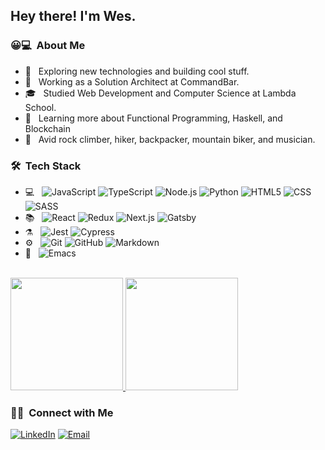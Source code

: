 <h2> Hey there! I'm Wes.</h2>

<h3> 😀💻 &nbsp;About Me </h3>

- 🤔 &nbsp; Exploring new technologies and building cool stuff.
- 💼 &nbsp; Working as a Solution Architect at CommandBar.
- 🎓 &nbsp; Studied Web Development and Computer Science at Lambda School.
- 🌱 &nbsp; Learning more about Functional Programming, Haskell, and Blockchain
- 🧗‍ &nbsp; Avid rock climber, hiker, backpacker, mountain biker, and musician.

<h3> 🛠 &nbsp;Tech Stack</h3>

- 💻 &nbsp;
  ![JavaScript](https://img.shields.io/badge/JavaScript-2e3440?style=flat-square&logo=javascript)
  ![TypeScript](https://img.shields.io/badge/TypeScript-2e3440?style=flat-square&logo=typescript)
  ![Node.js](https://img.shields.io/badge/-Node.js-2e3440?style=flat-square&logo=node.js)
  ![Python](https://img.shields.io/badge/Python-2e3440?style=flat-square&logo=python)
  ![HTML5](https://img.shields.io/badge/-HTML5-2e3440?style=flat-square&logo=HTML5)
  ![CSS](https://img.shields.io/badge/-CSS-2e3440?style=flat-square&logo=CSS3)
  ![SASS](https://img.shields.io/badge/-SASS-2e3440?style=flat-square&logo=SASS)
- 📚 &nbsp;
  ![React](https://img.shields.io/badge/-React-2e3440?style=flat-square&logo=react)
  ![Redux](https://img.shields.io/badge/-Redux-2e3440?style=flat-square&logo=redux)
  ![Next.js](https://img.shields.io/badge/-Next.js-2e3440?style=flat-square&logo=next.js)
  ![Gatsby](https://img.shields.io/badge/-Gatsby-2e3440?style=flat-square&logo=gatsby)
- ⚗️ &nbsp;
  ![Jest](https://img.shields.io/badge/-Jest-2e3440?style=flat-square&logo=jest)
  ![Cypress](https://img.shields.io/badge/-Cypress-2e3440?style=flat-square&logo=cypress)
- ⚙️ &nbsp;
  ![Git](https://img.shields.io/badge/-Git-2e3440?style=flat-square&logo=git)
  ![GitHub](https://img.shields.io/badge/-GitHub-2e3440?style=flat-square&logo=github)
  ![Markdown](https://img.shields.io/badge/-Markdown-2e3440?style=flat-square&logo=markdown)
- 🔧 &nbsp;
  ![Emacs](https://img.shields.io/badge/-Emacs-2e3440?style=flat-square&logo=emacs)

<br/>

<a href="https://github.com/fwesss">
  <img height="180em" src="https://github-readme-stats.vercel.app/api?username=fwesss&theme=nord&show_icons=true" />
  <img height="180em" src="https://github-readme-stats.vercel.app/api/top-langs/?username=fwesss&theme=nord&layout=compact&hide=jupyter%20notebook" />
</a>

<br/>

<h3> 🤝🏻 &nbsp;Connect with Me </h3>

<a href="https://www.linkedin.com/in/westley-feller/"><img alt="LinkedIn" src="https://img.shields.io/badge/LinkedIn-Westley%20Feller-2e3440?style=flat-square&logo=linkedin"></a>
<a href="mailto:wes@wesfeller.dev"><img alt="Email" src="https://img.shields.io/badge/Email-wes@wesfeller.dev-2e3440?style=flat-square&logo=gmail"></a>
